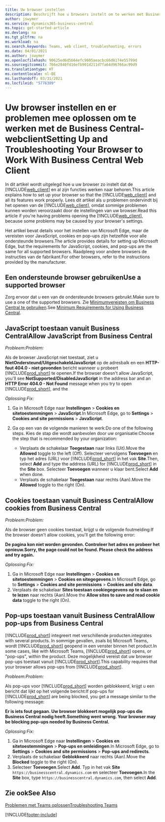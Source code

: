 ```yaml
---
title: Uw browser instellen
description: Beschrijft hoe u browsers instelt om te werken met Business Central en producten die ermee integreren.
author: jswymer
ms.service: dynamics365-business-central
ms.topic: get-started-article
ms.devlang: na
ms.tgt_pltfrm: na
ms.workload: na
ms.search.keywords: Teams, web client, troubleshooting, errors
ms.date: 04/01/2021
ms.author: jswymer
ms.openlocfilehash: 90625ed6d5664efc9605aeacbc66d8174e55799d
ms.sourcegitcommit: 766e2840fd16efb901d211d7fa64d96766ac99d9
ms.translationtype: HT
ms.contentlocale: nl-BE
ms.lasthandoff: 03/31/2021
ms.locfileid: "5776309"
---
```

# <a name="setting-up-and-troubleshooting-your-browser-to-work-with-business-central-web-client"></a><span data-ttu-id="a2608-103">Uw browser instellen en er problemen mee oplossen om te werken met de Business Central-webclient</span><span class="sxs-lookup"><span data-stu-id="a2608-103">Setting Up and Troubleshooting Your Browser to Work With Business Central Web Client</span></span>

<span data-ttu-id="a2608-104">In dit artikel wordt uitgelegd hoe u uw browser zo instelt dat de [!INCLUDE[web_client](includes/web_client.md)] en al zijn functies werken naar behoren.</span><span class="sxs-lookup"><span data-stu-id="a2608-104">This article explains how to set up your browser so that the [!INCLUDE[web_client](includes/web_client.md)] and all its features work properly.</span></span> <span data-ttu-id="a2608-105">Lees dit artikel als u problemen ondervindt bij het openen van de [!INCLUDE[web_client](includes/web_client.md)], omdat sommige problemen kunnen worden veroorzaakt door de instellingen van uw browser.</span><span class="sxs-lookup"><span data-stu-id="a2608-105">Read this article if you're having problems opening the [!INCLUDE[web_client](includes/web_client.md)], because some problems may be caused by your browser's settings.</span></span>

<span data-ttu-id="a2608-106">Het artikel bevat details voor het instellen van Microsoft Edge, maar de vereisten voor JavaScript, cookies en pop-ups zijn hetzelfde voor alle ondersteunde browsers.</span><span class="sxs-lookup"><span data-stu-id="a2608-106">The article provides details for setting up Microsoft Edge, but the requirements for JavaScript, cookies, and pop-ups are the same for all supported browsers.</span></span> <span data-ttu-id="a2608-107">Raadpleeg voor andere browsers de instructies van de fabrikant.</span><span class="sxs-lookup"><span data-stu-id="a2608-107">For other browsers, refer to the instructions provided by the manufacturer.</span></span>  

## <a name="use-a-supported-browser"></a><span data-ttu-id="a2608-108">Een ondersteunde browser gebruiken</span><span class="sxs-lookup"><span data-stu-id="a2608-108">Use a supported browser</span></span>

<span data-ttu-id="a2608-109">Zorg ervoor dat u een van de ondersteunde browsers gebruikt.</span><span class="sxs-lookup"><span data-stu-id="a2608-109">Make sure to use a one of the supported browsers.</span></span> <span data-ttu-id="a2608-110">Zie [Minimumvereisten om Business Central te gebruiken](product-requirements.md#browsers).</span><span class="sxs-lookup"><span data-stu-id="a2608-110">See [Minimum Requirements for Using Business Central](product-requirements.md#browsers).</span></span>  

## <a name="allow-javascript-from-business-central"></a><span data-ttu-id="a2608-111">JavaScript toestaan vanuit Business Central</span><span class="sxs-lookup"><span data-stu-id="a2608-111">Allow JavaScript from Business Central</span></span>

<span data-ttu-id="a2608-112">*Probleem:*</span><span class="sxs-lookup"><span data-stu-id="a2608-112">*Problem:*</span></span>

<span data-ttu-id="a2608-113">Als de browser JavaScript niet toestaat, ziet u **NietOndersteund/UitgeschakeldJavaScript** op de adresbalk en een **HTTP-fout 404.0 - niet gevonden** bericht wanneer u probeert [!INCLUDE[prod_short](includes/prod_short.md)] te openen.</span><span class="sxs-lookup"><span data-stu-id="a2608-113">If the browser doesn't allow JavaScript, you'll see **NotSupported/DisabledJavaScript** in the address bar and an **HTTP Error 404.0 - Not Found** message when you try to open [!INCLUDE[prod_short](includes/prod_short.md)], and the</span></span> 

<!-- http://localhost:8080/NotSupported/DisabledJavaScript HTTP Error 404.0 - Not Found
The resource you are looking for has been removed, had its name changed, or is temporarily unavailable. -->

<span data-ttu-id="a2608-114">*Oplossing:*</span><span class="sxs-lookup"><span data-stu-id="a2608-114">*Fix:*</span></span>

1. <span data-ttu-id="a2608-115">Ga in Microsoft Edge naar **Instellingen** > **Cookies en sitetoestemmingen** > **JavaScript**.</span><span class="sxs-lookup"><span data-stu-id="a2608-115">In Microsoft Edge, go to **Settings** > **Cookies and site permissions** > **JavaScript**.</span></span>
2. <span data-ttu-id="a2608-116">Ga op een van de volgende manieren te werk:</span><span class="sxs-lookup"><span data-stu-id="a2608-116">Do one of the following steps.</span></span> <span data-ttu-id="a2608-117">Kies de stap die wordt aanbevolen door uw organisatie:</span><span class="sxs-lookup"><span data-stu-id="a2608-117">Choose the step that is recommended by your organization:</span></span>

    - <span data-ttu-id="a2608-118">Verplaats de schakelaar **Toegestaan** naar links (Uit).</span><span class="sxs-lookup"><span data-stu-id="a2608-118">Move the **Allowed** toggle to the left (Off).</span></span> <span data-ttu-id="a2608-119">Selecteer vervolgens **Toevoegen** en typ het adres (URL) voor [!INCLUDE[prod_short](includes/prod_short.md)] in het vak **Site**.</span><span class="sxs-lookup"><span data-stu-id="a2608-119">Then, select **Add** and type the address (URL) for [!INCLUDE[prod_short](includes/prod_short.md)] in the **Site** box.</span></span> <span data-ttu-id="a2608-120">Selecteer **Toevoegen** wanneer u klaar bent.</span><span class="sxs-lookup"><span data-stu-id="a2608-120">Select **Add** when done.</span></span>
    - <span data-ttu-id="a2608-121">Verplaats de schakelaar **Toegestaan** naar rechts (Aan).</span><span class="sxs-lookup"><span data-stu-id="a2608-121">Move the **Allowed** toggle to the right (On).</span></span>

## <a name="allow-cookies-from-business-central"></a><span data-ttu-id="a2608-122">Cookies toestaan vanuit Business Central</span><span class="sxs-lookup"><span data-stu-id="a2608-122">Allow cookies from Business Central</span></span>

<span data-ttu-id="a2608-123">*Probleem:*</span><span class="sxs-lookup"><span data-stu-id="a2608-123">*Problem:*</span></span>

<span data-ttu-id="a2608-124">Als de browser geen cookies toestaat, krijgt u de volgende foutmelding:</span><span class="sxs-lookup"><span data-stu-id="a2608-124">If the browser doesn't allow cookies, you'll get the following error:</span></span>

<span data-ttu-id="a2608-125">**De pagina kon niet worden gevonden. Controleer het adres en probeer het opnieuw.**</span><span class="sxs-lookup"><span data-stu-id="a2608-125">**Sorry, the page could not be found. Please check the address and try again.**</span></span> 

<span data-ttu-id="a2608-126">*Oplossing:*</span><span class="sxs-lookup"><span data-stu-id="a2608-126">*Fix:*</span></span>

1. <span data-ttu-id="a2608-127">Ga in Microsoft Edge naar **Instellingen** > **Cookies en sitetoestemmingen** > **Cookies en sitegegevens**.</span><span class="sxs-lookup"><span data-stu-id="a2608-127">In Microsoft Edge, go to **Settings** > **Cookies and site permissions** > **Cookies and site data**.</span></span>
2. <span data-ttu-id="a2608-128">Verplaats de schakelaar **Sites toestaan cookiegegevens op te slaan en te lezen** naar rechts (Aan).</span><span class="sxs-lookup"><span data-stu-id="a2608-128">Move the **Allow sites to save and read cookie data** toggle to the right (On).</span></span>  

## <a name="allow-pop-ups-from-business-central"></a><a name="popup"></a><span data-ttu-id="a2608-129">Pop-ups toestaan vanuit Business Central</span><span class="sxs-lookup"><span data-stu-id="a2608-129">Allow pop-ups from Business Central</span></span>

[!INCLUDE[prod_short](includes/prod_short.md)] <span data-ttu-id="a2608-130">integreert met verschillende producten.</span><span class="sxs-lookup"><span data-stu-id="a2608-130">integrates with several products.</span></span> <span data-ttu-id="a2608-131">In sommige gevallen, zoals bij Microsoft Teams, wordt [!INCLUDE[prod_short](includes/prod_short.md)] geopend in een venster binnen het product.</span><span class="sxs-lookup"><span data-stu-id="a2608-131">In some cases, like with Microsoft Teams, [!INCLUDE[prod_short](includes/prod_short.md)] opens, or "pop-ups", within the product.</span></span> <span data-ttu-id="a2608-132">Deze mogelijkheid vereist dat uw browser pop-ups toestaat vanuit [!INCLUDE[prod_short](includes/prod_short.md)].</span><span class="sxs-lookup"><span data-stu-id="a2608-132">This capability requires that your browser allows pop-ups from [!INCLUDE[prod_short](includes/prod_short.md)].</span></span>

<span data-ttu-id="a2608-133">*Probleem:*</span><span class="sxs-lookup"><span data-stu-id="a2608-133">*Problem:*</span></span>

<span data-ttu-id="a2608-134">Als pop-ups voor [!INCLUDE[prod_short](includes/prod_short.md)] worden geblokkeerd, krijgt u een bericht dat lijkt op het volgende bericht:</span><span class="sxs-lookup"><span data-stu-id="a2608-134">If pop-ups for [!INCLUDE[prod_short](includes/prod_short.md)] are being blocked, you get a message similar to the following message:</span></span>

<span data-ttu-id="a2608-135">**Er is iets fout gegaan. Uw browser blokkeert mogelijk pop-ups die Business Central nodig heeft.**</span><span class="sxs-lookup"><span data-stu-id="a2608-135">**Something went wrong. Your browser may be blocking pop-ups needed by Business Central.**</span></span>

<!--
Something went wrong
Your browser may be blocking pop-ups needed by Business Central.

Change your browser settings to allow pop-ups or allow this for trusted domains, then try again.
If these settings are managed for your organization, you should contact your administrator for assistance.

Try again
-->
<span data-ttu-id="a2608-136">*Oplossing:*</span><span class="sxs-lookup"><span data-stu-id="a2608-136">*Fix:*</span></span>

1. <span data-ttu-id="a2608-137">Ga in Microsoft Edge naar **Instellingen** > **Cookies en sitetoestemmingen** > **Pop-ups en omleidingen**.</span><span class="sxs-lookup"><span data-stu-id="a2608-137">In Microsoft Edge, go to **Settings** > **Cookies and site permissions** > **Pop-ups and redirects**.</span></span>
2. <span data-ttu-id="a2608-138">Verplaats de schakelaar **Geblokkeerd** naar rechts (Aan).</span><span class="sxs-lookup"><span data-stu-id="a2608-138">Move the **Blocked** toggle to the right (On).</span></span>
3. <span data-ttu-id="a2608-139">Selecteer **Toevoegen**.</span><span class="sxs-lookup"><span data-stu-id="a2608-139">Select **Add**.</span></span> <span data-ttu-id="a2608-140">Typ in het vak **Site** `https://businesscentral.dynamics.com` en selecteer **Toevoegen**.</span><span class="sxs-lookup"><span data-stu-id="a2608-140">In the **Site** box, type `https://businesscentral.dynamics.com`, then select **Add**.</span></span>

## <a name="see-also"></a><span data-ttu-id="a2608-141">Zie ook</span><span class="sxs-lookup"><span data-stu-id="a2608-141">See Also</span></span>

[<span data-ttu-id="a2608-142">Problemen met Teams oplossen</span><span class="sxs-lookup"><span data-stu-id="a2608-142">Troubleshooting Teams</span></span>](admin-teams-troubleshooting.md)  

[!INCLUDE[footer-include](includes/footer-banner.md)]